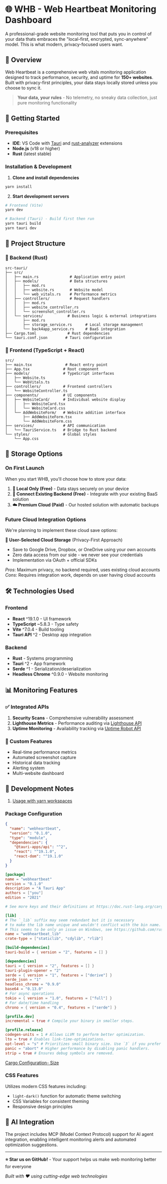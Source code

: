 # 🌐 WHB - Web Heartbeat Monitoring Dashboard

A professional-grade website monitoring tool that puts you in control of your data thats embraces the "local-first, encrypted, sync-anywhere" model. This is what modern, privacy-focused users want.

## 🚀 Overview

Web Heartbeat is a comprehensive web vitals monitoring application designed to track performance, security, and uptime for **150+ websites**. Built with privacy-first principles, your data stays locally stored unless you choose to sync it.

> **Your data, your rules** - No telemetry, no sneaky data collection, just pure monitoring functionality

## 🎯 Getting Started

### Prerequisites

- **IDE**: VS Code with [Tauri](https://marketplace.visualstudio.com/items?itemName=tauri-apps.tauri-vscode) and [rust-analyzer](https://marketplace.visualstudio.com/items?itemName=rust-lang.rust-analyzer) extensions
- **Node.js** (v18 or higher)
- **Rust** (latest stable)

### Installation & Development

1. **Clone and install dependencies**

```bash
yarn install
```

2. **Start development servers**

```bash
# Frontend (Vite)
yarn dev

# Backend (Tauri) - Build first then run
yarn tauri build
yarn tauri dev
```

## 📁 Project Structure

### 🔧 Backend (Rust)

```
src-tauri/
├── src/
│   ├── main.rs              # Application entry point
│   ├── models/              # Data structures
│   │   ├── mod.rs
│   │   ├── website.rs       # Website model
│   │   └── web_vitals.rs    # Performance metrics
│   ├── controllers/         # Request handlers
│   │   ├── mod.rs
│   │   ├── website_controller.rs
│   │   └── screenshot_controller.rs
│   └── services/           # Business logic & external integrations
│       ├── mod.rs
│       ├── storage_service.rs      # Local storage management
│       └── back4app_service.rs     # BaaS integration
├── Cargo.toml              # Rust dependencies
└── tauri.conf.json        # Tauri configuration
```

### 🎨 Frontend (TypeScript + React)

```
src/
├── main.tsx               # React entry point
├── App.tsx               # Root component
├── models/               # TypeScript interfaces
│   ├── Website.ts
│   └── WebVitals.ts
├── controllers/          # Frontend controllers
│   └── WebsiteController.ts
├── components/           # UI components
│   ├── WebsiteCard/      # Individual website display
│   │   ├── WebsiteCard.tsx
│   │   └── WebsiteCard.css
│   └── AddWebsiteForm/   # Website addition interface
│       ├── AddWebsiteForm.tsx
│       └── AddWebsiteForm.css
├── services/             # API communication
│   └── TauriService.ts   # Bridge to Rust backend
└── styles/               # Global styles
    └── App.css
```

## 💾 Storage Options

### On First Launch

When you start WHB, you'll choose how to store your data:

1. **📱 Local Only (Free)** - Data stays securely on your device
2. **🔌 Connect Existing Backend (Free)** - Integrate with your existing BaaS solution
3. **☁️ Premium Cloud (Paid)** - Our hosted solution with automatic backups

### Future Cloud Integration Options

We're planning to implement these cloud save options:

**🧩 User-Selected Cloud Storage** (Privacy-First Approach)

- Save to Google Drive, Dropbox, or OneDrive using your own accounts
- Zero data access from our side - we never see your credentials
- Implementation via OAuth + official SDKs

*Pros*: Maximum privacy, no backend required, uses existing cloud accounts  
*Cons*: Requires integration work, depends on user having cloud accounts

## 🛠️ Technologies Used

### Frontend

- **React** ^19.1.0 - UI framework
- **TypeScript** ~5.8.3 - Type safety
- **Vite** ^7.0.4 - Build tooling
- **Tauri API** ^2 - Desktop app integration

### Backend

- **Rust** - Systems programming
- **Tauri** ^2 - App framework
- **Serde** ^1 - Serialization/deserialization
- **Headless Chrome** ^0.9.0 - Website monitoring

## 📊 Monitoring Features

### ✅ Integrated APIs

1. **Security Scans** - Comprehensive vulnerability assessment
2. **Lighthouse Metrics** - Performance auditing via [Lighthouse API](https://lighthouse-metrics.com/docs/api)
3. **Uptime Monitoring** - Availability tracking via [Uptime Robot API](https://uptimerobot.com/api/v3/)

### 🎯 Custom Features

- Real-time performance metrics
- Automated screenshot capture
- Historical data tracking
- Alerting system
- Multi-website dashboard

## 🚧 Development Notes

1. [Usage with yarn workspaces](https://tanstack.com/router/latest/docs/framework/react/installation#usage-with-yarn-workspaces)

### Package Configuration

```json
{
  "name": "webheartbeat",
  "version": "0.1.0",
  "type": "module",
  "dependencies": {
    "@tauri-apps/api": "^2",
    "react": "^19.1.0",
    "react-dom": "^19.1.0"
  }
}
```

```toml
[package]
name = "webheartbeat"
version = "0.1.0"
description = "A Tauri App"
authors = ["you"]
edition = "2021"

# See more keys and their definitions at https://doc.rust-lang.org/cargo/reference/manifest.html

[lib]
# The `_lib` suffix may seem redundant but it is necessary
# to make the lib name unique and wouldn't conflict with the bin name.
# This seems to be only an issue on Windows, see https://github.com/rust-lang/cargo/issues/8519
name = "webheartbeat_lib"
crate-type = ["staticlib", "cdylib", "rlib"]

[build-dependencies]
tauri-build = { version = "2", features = [] }

[dependencies]
tauri = { version = "2", features = [] }
tauri-plugin-opener = "2"
serde = { version = "1", features = ["derive"] }
serde_json = "1"
headless_chrome = "0.9.0"
base64 = "0.13.0"
# For async operations
tokio = { version = "1.0", features = ["full"] }
# For date/time handling
chrono = { version = "0.4", features = ["serde"] }

[profile.dev]
incremental = true # Compile your binary in smaller steps.

[profile.release]
codegen-units = 1 # Allows LLVM to perform better optimization.
lto = true # Enables link-time-optimizations.
opt-level = "s" # Prioritizes small binary size. Use `3` if you prefer speed.
panic = "abort" # Higher performance by disabling panic handlers.
strip = true # Ensures debug symbols are removed.

```

[Cargo Configuration- Size](https://v2.tauri.app/concept/size/)

### CSS Features

Utilizes modern CSS features including:

- `light-dark()` function for automatic theme switching
- CSS Variables for consistent theming
- Responsive design principles

## 🤖 AI Integration

The project includes MCP (Model Context Protocol) support for AI agent integration, enabling intelligent monitoring alerts and automated optimization suggestions.

---

**⭐ Star us on GitHub!** - Your support helps us make web monitoring better for everyone

*Built with ❤️ using cutting-edge web technologies*
